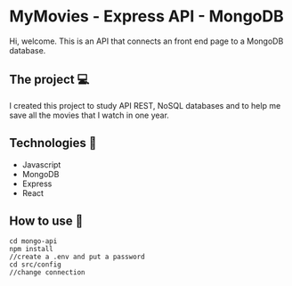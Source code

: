 # MyMovies - Express API - MongoDB 
Hi, welcome. This is an API that connects an front end page to a MongoDB database.

## The project :computer:
I created this project to study API REST, NoSQL databases and to help me save all the movies that I watch in one year. 

## Technologies :abacus:
<ul>
  <li>Javascript</li>
  <li>MongoDB</li>
  <li>Express</li>
  <li>React</li>
</ul>


## How to use :mag_right:

```
cd mongo-api
npm install
//create a .env and put a password
cd src/config
//change connection

```
